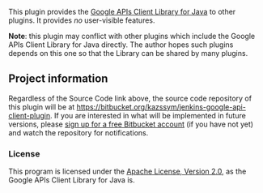 This plugin provides the [Google APIs Client Library for
Java](https://github.com/google/google-api-java-client) to other
plugins. It provides *no* user-visible features.

**Note**: this plugin may conflict with other plugins which include the
Google APIs Client Library for Java directly. The author hopes such
plugins depends on this one so that the Library can be shared by many
plugins.

## Project information

Regardless of the Source Code link above, the source code repository of
this plugin will be at
<https://bitbucket.org/kazssym/jenkins-google-api-client-plugin>. If you
are interested in what will be implemented in future versions, please
[sign up for a free Bitbucket
account](https://bitbucket.org/account/signup/) (if you have not yet)
and watch the repository for notifications.

### License

This program is licensed under the [Apache License, Version
2.0](http://www.apache.org/licenses/LICENSE-2.0), as the Google APIs
Client Library for Java is.

